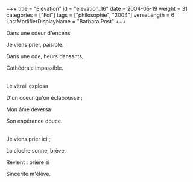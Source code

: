 +++
title = "Elévation"
id = "elevation_16"
date = 2004-05-19
weight = 31
categories = ["Foi"]
tags = ["philosophie", "2004"]
verseLength = 6
LastModifierDisplayName = "Barbara Post"
+++

Dans une odeur d'encens

Je viens prier, paisible.

Dans une ode, heurs dansants,

Cathédrale impassible.

 \
 Le vitrail explosa

 D'un coeur qu'on éclabousse ;

 Mon âme déversa

 Son espérance douce.

 \
Je viens prier ici ;

La cloche sonne, brève,

Revient : prière si

Sincérité m'élève.
